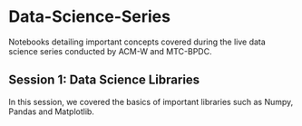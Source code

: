 # Data-Science-Series
Notebooks detailing important concepts covered during the live data science series conducted by ACM-W and MTC-BPDC.

## Session 1: Data Science Libraries
In this session, we covered the basics of important libraries such as Numpy, Pandas and Matplotlib. 
